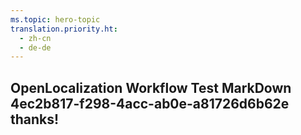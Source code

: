 ```yaml
---
ms.topic: hero-topic
translation.priority.ht: 
  - zh-cn
  - de-de
---
```

## OpenLocalization Workflow Test MarkDown 4ec2b817-f298-4acc-ab0e-a81726d6b62e thanks!
